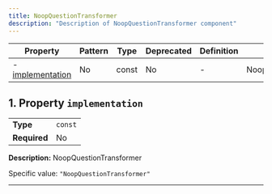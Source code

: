 ```yaml
---
title: NoopQuestionTransformer
description: "Description of NoopQuestionTransformer component"
---
```


| Property                             | Pattern | Type  | Deprecated | Definition | Title/Description       |
| ------------------------------------ | ------- | ----- | ---------- | ---------- | ----------------------- |
| - [implementation](#implementation ) | No      | const | No         | -          | NoopQuestionTransformer |

## <a name="implementation"></a>1. Property `implementation`

|              |         |
| ------------ | ------- |
| **Type**     | `const` |
| **Required** | No      |

**Description:** NoopQuestionTransformer

Specific value: `"NoopQuestionTransformer"`

----------------------------------------------------------------------------------------------------------------------------

